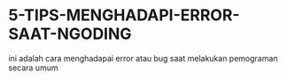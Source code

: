 # 5-TIPS-MENGHADAPI-ERROR-SAAT-NGODING
ini adalah cara menghadapai error atau bug saat melakukan pemograman secara umum
